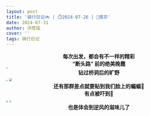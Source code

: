 ```yaml
---
layout: post
title: '骑行日记🚲 | ⏱️2024-07-26 | 📍南京' 
date: 2024-07-31
author: 洪茬铭
cover: ''
tags: 骑行日记
---
```




<center><b>每次出发，都会有不一样的精彩</b></center>

<center><b>“断头路” 前的绝美晚霞</b></center>

<img src="https://pic.imgdb.cn/item/66aa26b3d9c307b7e93a03a5.jpg" style="zoom:25%;" />


<center><b>钻过桥洞后的旷野</b></center>

<img src="https://pic.imgdb.cn/item/66a79f19d9c307b7e93b28f6.jpg" style="zoom:25%;" />

<img src="https://pic.imgdb.cn/item/66aa2d78d9c307b7e941b319.jpg" style="zoom:50%;" />

<center><b>还有那群差点就要贴到我们脸上的蝙蝠🦇</b></center>

<center><b>有点被吓到🫨</b></center>

<img src="https://pic.imgdb.cn/item/66aa2b18d9c307b7e93f8b86.jpg" style="zoom:33%;" />

<img src="https://pic.imgdb.cn/item/66aa2b2ad9c307b7e93f992e.jpg" style="zoom:33%;" />

<center><b>也是体会到逆风的滋味儿了</b></center>
